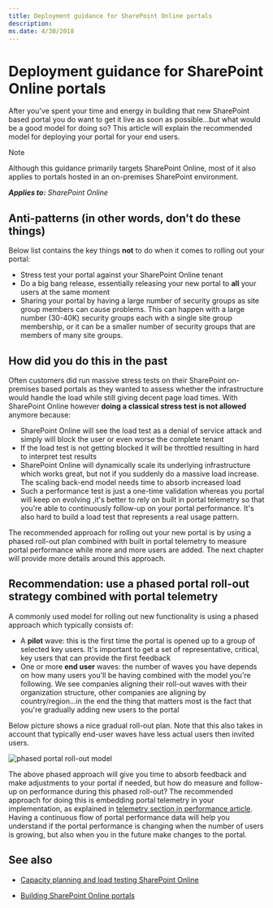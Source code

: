 ```yaml
---
title: Deployment guidance for SharePoint Online portals
description: 
ms.date: 4/30/2018
---
```


# Deployment guidance for SharePoint Online portals

After you've spent your time and energy in building that new SharePoint based portal you do want to get it live as soon as possible...but what would be a good model for doing so? This article will explain the recommended model for deploying your portal for your end users.

> [!NOTE] 
> Although this guidance primarily targets SharePoint Online, most of it also applies to portals hosted in an on-premises SharePoint environment.


_**Applies to:** SharePoint Online_

## Anti-patterns (in other words, don't do these things)
<a name="sectionSectionAntiPatterns"> </a>
Below list contains the key things **not** to do when it comes to rolling out your portal:
- Stress test your portal against your SharePoint Online tenant
- Do a big bang release, essentially releasing your new portal to **all** your users at the same moment
- Sharing your portal by having a large number of security groups as site group members can cause problems. This can happen with a large number (30-40K) security groups each with a single site group membership, or it can be a smaller number of security groups that are members of many site groups.


## How did you do this in the past
<a name="sectionSection0"> </a>
Often customers did run massive stress tests on their SharePoint on-premises based portals as they wanted to assess whether the infrastructure would handle the load while still giving decent page load times. With SharePoint Online however **doing a classical stress test is not allowed** anymore because:
- SharePoint Online will see the load test as a denial of service attack and simply will block the user or even worse the complete tenant
- If the load test is not getting blocked it will be throttled resulting in hard to interpret test results
- SharePoint Online will dynamically scale its underlying infrastructure which works great, but not if you suddenly do a massive load increase. The scaling back-end model needs time to absorb increased load
- Such a performance test is just a one-time validation whereas you portal will keep on evolving ,it's better to rely on built in portal telemetry so that you're able to continuously follow-up on your portal performance. It's also hard to build a load test that represents a real usage pattern.

The recommended approach for rolling out your new portal is by using a phased roll-out plan combined with built in portal telemetry to measure portal performance while more and more users are added. The next chapter will provide more details around this approach.

## Recommendation: use a phased portal roll-out strategy combined with portal telemetry
A commonly used model for rolling out new functionality is using a phased approach which typically consists of:
- A **pilot** wave: this is the first time the portal is opened up to a group of selected key users. It's important to get a set of representative, critical, key users that can provide the first feedback
- One or more **end user** waves: the number of waves you have depends on how many users you'll be having combined with the model you're following. We see companies aligning their roll-out waves with their organization structure, other companies are aligning by country/region...in the end the thing that matters most is the fact that you're gradually adding new users to the portal

Below picture shows a nice gradual roll-out plan. Note that this also takes in account that typically end-user waves have less actual users then invited users.

![phased portal roll-out model](https://support.content.office.net/en-us/media/0bc14a20-9420-4986-b9b9-fbcd2c6e0fb9.png)

The above phased approach will give you time to absorb feedback and make adjustments to your portal if needed, but how do measure and follow-up on performance during this phased roll-out? The recommended approach for doing this is embedding portal telemetry in your implementation, as explained in [telemetry section in performance article](https://msdn.microsoft.com/en-us/pnp_articles/portal-performance#telemetry). Having a continuous flow of portal performance data will help you understand if the portal performance is changing when the number of users is growing, but also when you in the future make changes to the portal.

## See also
<a name="bk_addresources"> </a>

- [Capacity planning and load testing SharePoint Online](https://support.office.com/en-us/article/Capacity-planning-and-load-testing-SharePoint-Online-c932bd9b-fb9a-47ab-a330-6979d03688c0?ui=en-US&rs=en-US&ad=US)

- [Building SharePoint Online portals](portal-overview.md)